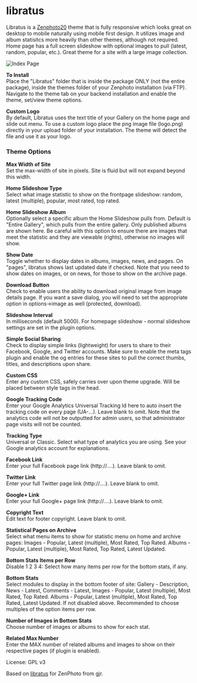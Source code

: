 libratus
=========================================================================================

Libratus is a [Zenphoto20](https://github.com/ZenPhoto20/ZenPhoto20) theme that is fully responsive which looks great on desktop to mobile naturally using mobile first design.  It utilizes image and album statisitcs more heavily than other themes, although not required.  Home page has a full screen slideshow with optional images to pull (latest, random, popular, etc.).  Great theme for a site with a large image collection.

![Index Page](https://github.com/gjr-osweb/libratus/blob/master/screenshots/index.png "Gallery Index")

__To Install__    
Place the "Libratus" folder that is inside the package ONLY (not the entire package), inside the themes folder of your Zenphoto installation (via FTP).  Navigate to the theme tab on your backend installation and enable the theme, set/view theme options.

__Custom Logo__    
By default, Libratus uses the text title of your Gallery on the home page and slide out menu.  To use a custom logo place the png image file (logo.png) directly in your upload folder of your installation.  The theme will detect the file and use it as your logo.

### Theme Options
__Max Width of Site__   
Set the max-width of site in pixels. Site is fluid but will not expand beyond this width.

__Home Slideshow Type__   
Select what image statistic to show on the frontpage slideshow: random, latest (multiple), popular, most rated, top rated.

__Home Slideshow Album__     
Optionally select a specific album the Home Slideshow pulls from. Default is "Entire Gallery", which pulls from the entire gallery. Only published albums are shown here. Be careful with this option to ensure there are images that meet the statistic and they are viewable (rights), otherwise no images will show.

__Show Date__     
Toggle whether to display dates in albums, images, news, and pages. On "pages", libratus shows last updated date if checked. Note that you need to show dates on images, or on news, for those to show on the archive page.

__Download Button__   
Check to enable users the ability to download original image from image details page. If you want a save dialog, you will need to set the appropriate option in options->image as well (protected, download).

__Slideshow Interval__	   
In milliseconds (default 5000). For homepage slideshow - normal slideshow settings are set in the plugin options.

__Simple Social Sharing__   		
Check to display simple links (lightweight) for users to share to their Facebook, Google, and Twitter accounts. Make sure to enable the meta tags plugin and enable the og entries for these sites to pull the correct thumbs, titles, and descriptions upon share.

__Custom CSS__	   	
Enter any custom CSS, safely carries over upon theme upgrade. Will be placed between style tags in the head.

__Google Tracking Code__   		
Enter your Google Analytics Universal Tracking Id here to auto insert the tracking code on every page (UA-...). Leave blank to omit. Note that the analytics code will not be outputted for admin users, so that administrator page visits will not be counted.

__Tracking Type__	    
Universal or Classic. Select what type of analytics you are using. See your Google analytics account for explanations.

__Facebook Link__     	
Enter your full Facebook page link (http://....). Leave blank to omit.

__Twitter Link__  	  	
Enter your full Twitter page link (http://....). Leave blank to omit.

__Google+ Link__  	  	
Enter your full Google+ page link (http://....). Leave blank to omit.

__Copyright Text__  	  	
Edit text for footer copyright. Leave blank to omit.

__Statistical Pages on Archive__    	 
Select what menu items to show for statistic menu on home and archive pages: Images - Popular, Latest (multiple), Most Rated, Top Rated.  Albums - Popular, Latest (multiple), Most Rated, Top Rated, Latest Updated.

__Bottom Stats Items per Row__  	 
Disable  1  2  3  4:	Select how many items per row for the bottom stats, if any.

__Bottom Stats__  	 
Select modules to display in the bottom footer of site: Gallery - Description, News - Latest, Comments - Latest, Images - Popular, Latest (multiple), Most Rated, Top Rated.  Albums - Popular, Latest (multiple), Most Rated, Top Rated, Latest Updated. If not disabled above. Recommended to choose multiples of the option items per row.

__Number of Images in Bottom Stats__  
Choose number of images or albums to show for each stat.

__Related Max Number__      
Enter the MAX number of related albums and images to show on their respective pages (if plugin is enabled).



License: GPL v3

Based on [libratus](https://github.com/gjr-osweb/libratus) for ZenPhoto from gjr.
